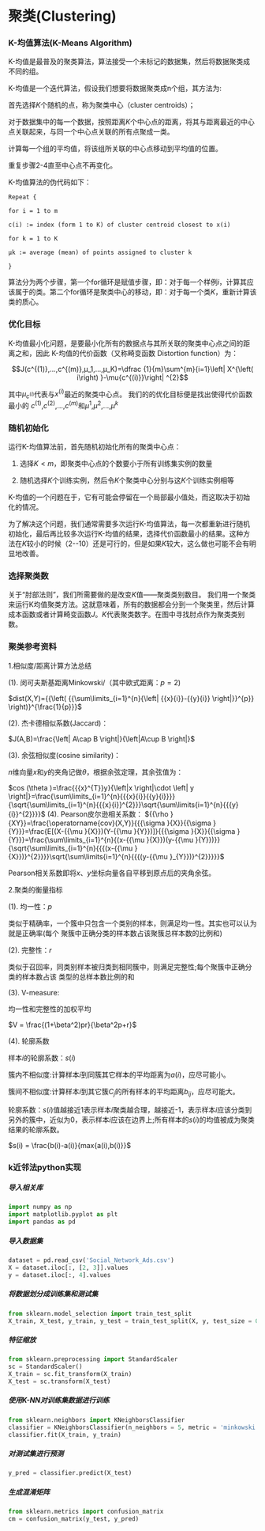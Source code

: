 # 聚类(Clustering)
### K-均值算法(K-Means Algorithm)
K-均值是最普及的聚类算法，算法接受一个未标记的数据集，然后将数据聚类成不同的组。

K-均值是一个迭代算法，假设我们想要将数据聚类成n个组，其方法为:

首先选择$K$个随机的点，称为聚类中心（cluster centroids）；

对于数据集中的每一个数据，按照距离$K$个中心点的距离，将其与距离最近的中心点关联起来，与同一个中心点关联的所有点聚成一类。

计算每一个组的平均值，将该组所关联的中心点移动到平均值的位置。

重复步骤2-4直至中心点不再变化。

K-均值算法的伪代码如下：

```
Repeat {

for i = 1 to m

c(i) := index (form 1 to K) of cluster centroid closest to x(i)

for k = 1 to K

μk := average (mean) of points assigned to cluster k

}
```

算法分为两个步骤，第一个for循环是赋值步骤，即：对于每一个样例$i$，计算其应该属于的类。第二个for循环是聚类中心的移动，即：对于每一个类$K$，重新计算该类的质心。  
 
### 优化目标
K-均值最小化问题，是要最小化所有的数据点与其所关联的聚类中心点之间的距离之和，因此 K-均值的代价函数（又称畸变函数 Distortion function）为：

$$J(c^{(1)},...,c^{(m)},μ_1,...,μ_K)=\dfrac {1}{m}\sum^{m}{i=1}\left| X^{\left( i\right) }-\mu{c^{(i)}}\right| ^{2}$$

其中${{\mu }_{{{c}^{(i)}}}}$代表与${{x}^{(i)}}$最近的聚类中心点。 我们的的优化目标便是找出使得代价函数最小的 $c^{(1)}$,$c^{(2)}$,...,$c^{(m)}$和$μ^1$,$μ^2$,...,$μ^k$

### 随机初始化
运行K-均值算法前，首先随机初始化所有的聚类中心点：

1. 选择$K<m$，即聚类中心点的个数要小于所有训练集实例的数量

2. 随机选择$K$个训练实例，然后令$K$个聚类中心分别与这$K$个训练实例相等

K-均值的一个问题在于，它有可能会停留在一个局部最小值处，而这取决于初始化的情况。  

为了解决这个问题，我们通常需要多次运行K-均值算法，每一次都重新进行随机初始化，最后再比较多次运行K-均值的结果，选择代价函数最小的结果。这种方法在$K$较小的时候（2--10）还是可行的，但是如果$K$较大，这么做也可能不会有明显地改善。


### 选择聚类数
关于“肘部法则”，我们所需要做的是改变$K$值——聚类类别数目。
我们用一个聚类来运行K均值聚类方法。这就意味着，所有的数据都会分到一个聚类里，然后计算成本函数或者计算畸变函数$J$。$K$代表聚类数字。在图中寻找肘点作为聚类类别数。


### 聚类参考资料

1.相似度/距离计算方法总结

(1). 闵可夫斯基距离Minkowski/（其中欧式距离：$p=2$)

$dist(X,Y)={{\left( {{\sum\limits_{i=1}^{n}{\left| {{x}{i}}-{{y}{i}} \right|}}^{p}} \right)}^{\frac{1}{p}}}$

(2). 杰卡德相似系数(Jaccard)：

$J(A,B)=\frac{\left| A\cap B \right|}{\left|A\cup B \right|}$

(3). 余弦相似度(cosine similarity)：

$n$维向量$x$和$y$的夹角记做$\theta$，根据余弦定理，其余弦值为：

$cos (\theta )=\frac{{{x}^{T}}y}{\left|x \right|\cdot \left| y \right|}=\frac{\sum\limits_{i=1}^{n}{{{x}{i}}{{y}{i}}}}{\sqrt{\sum\limits_{i=1}^{n}{{{x}{i}}^{2}}}\sqrt{\sum\limits{i=1}^{n}{{{y}{i}}^{2}}}}$ (4). Pearson皮尔逊相关系数： ${{\rho }{XY}}=\frac{\operatorname{cov}(X,Y)}{{{\sigma }{X}}{{\sigma }{Y}}}=\frac{E[(X-{{\mu }{X}})(Y-{{\mu }{Y}})]}{{{\sigma }{X}}{{\sigma }{Y}}}=\frac{\sum\limits_{i=1}^{n}{(x-{{\mu }{X}})(y-{{\mu }{Y}})}}{\sqrt{\sum\limits_{i=1}^{n}{{{(x-{{\mu }{X}})}^{2}}}}\sqrt{\sum\limits{i=1}^{n}{{{(y-{{\mu }_{Y}})}^{2}}}}}$

Pearson相关系数即将$x$、$y$坐标向量各自平移到原点后的夹角余弦。

2.聚类的衡量指标

(1). 均一性：$p$

类似于精确率，一个簇中只包含一个类别的样本，则满足均一性。其实也可以认为就是正确率(每个 聚簇中正确分类的样本数占该聚簇总样本数的比例和)

(2). 完整性：$r$

类似于召回率，同类别样本被归类到相同簇中，则满足完整性;每个聚簇中正确分类的样本数占该 类型的总样本数比例的和

(3). V-measure:

均一性和完整性的加权平均

$V = \frac{(1+\beta^2)pr}{\beta^2p+r}$

(4). 轮廓系数

样本$i$的轮廓系数：$s(i)$

簇内不相似度:计算样本$i$到同簇其它样本的平均距离为$a(i)$，应尽可能小。

簇间不相似度:计算样本$i$到其它簇$C_j$的所有样本的平均距离$b_{ij}$，应尽可能大。

轮廓系数：$s(i)$值越接近1表示样本$i$聚类越合理，越接近-1，表示样本$i$应该分类到 另外的簇中，近似为0，表示样本$i$应该在边界上;所有样本的$s(i)$的均值被成为聚类结果的轮廓系数。

$s(i) = \frac{b(i)-a(i)}{max{a(i),b(i)}}$

### k近邻法python实现
##### 导入相关库
```python
import numpy as np
import matplotlib.pyplot as plt
import pandas as pd
```

##### 导入数据集
```python
dataset = pd.read_csv('Social_Network_Ads.csv')
X = dataset.iloc[:, [2, 3]].values
y = dataset.iloc[:, 4].values
```

##### 将数据划分成训练集和测试集
```python
from sklearn.model_selection import train_test_split
X_train, X_test, y_train, y_test = train_test_split(X, y, test_size = 0.25, random_state = 0)
```
##### 特征缩放
```python
from sklearn.preprocessing import StandardScaler
sc = StandardScaler()
X_train = sc.fit_transform(X_train)
X_test = sc.transform(X_test)
```
##### 使用K-NN对训练集数据进行训练
```python
from sklearn.neighbors import KNeighborsClassifier
classifier = KNeighborsClassifier(n_neighbors = 5, metric = 'minkowski', p = 2)
classifier.fit(X_train, y_train)
```
##### 对测试集进行预测
```python
y_pred = classifier.predict(X_test)
```

##### 生成混淆矩阵
```python
from sklearn.metrics import confusion_matrix
cm = confusion_matrix(y_test, y_pred)
```
